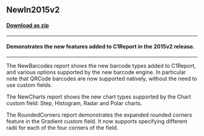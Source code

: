 ## NewIn2015v2
#### [Download as zip](https://grapecity.github.io/DownGit/#/home?url=https://github.com/GrapeCity/ComponentOne-WinForms-Samples/tree/master/NetFramework\Reports\C1Report\VB\NewIn2015v2)
____
#### Demonstrates the new features added to C1Report in the 2015v2 release.
____
The NewBarcodes report shows the new barcode types added to C1Report, and various options supported by the new barcode engine. In particular note that QRCode barcodes are now supported natively, without the need to use custom fields. 

The NewCharts report shows the new chart types supported by the Chart custom field: Step, Histogram, Radar and Polar charts. 

The RoundedCorners report demonstrates the expanded rounded corners feature in the Gradient custom field. It now supports specifying different radii for each of the four corners of the field. 